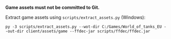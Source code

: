 **Game assets must not be committed to Git.**

Extract game assets using `scripts/extract_assets.py` (Windows):

`py -3 scripts/extract_assets.py --wot-dir C:/Games/World_of_tanks_EU --out-dir client/assets/game --ffdec-jar scripts/ffdec/ffdec.jar`